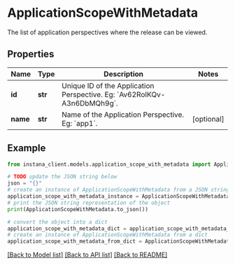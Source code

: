 # ApplicationScopeWithMetadata

The list of application perspectives where the release can be viewed.

## Properties

Name | Type | Description | Notes
------------ | ------------- | ------------- | -------------
**id** | **str** | Unique ID of the Application Perspective. Eg: &#x60;Av62RoIKQv-A3n6DbMQh9g&#x60;. | 
**name** | **str** | Name of the Application Perspective. Eg: &#x60;app1&#x60;. | [optional] 

## Example

```python
from instana_client.models.application_scope_with_metadata import ApplicationScopeWithMetadata

# TODO update the JSON string below
json = "{}"
# create an instance of ApplicationScopeWithMetadata from a JSON string
application_scope_with_metadata_instance = ApplicationScopeWithMetadata.from_json(json)
# print the JSON string representation of the object
print(ApplicationScopeWithMetadata.to_json())

# convert the object into a dict
application_scope_with_metadata_dict = application_scope_with_metadata_instance.to_dict()
# create an instance of ApplicationScopeWithMetadata from a dict
application_scope_with_metadata_from_dict = ApplicationScopeWithMetadata.from_dict(application_scope_with_metadata_dict)
```
[[Back to Model list]](../README.md#documentation-for-models) [[Back to API list]](../README.md#documentation-for-api-endpoints) [[Back to README]](../README.md)


